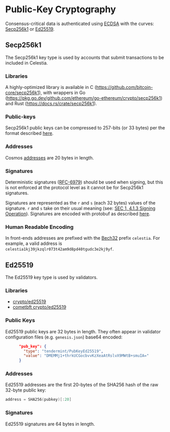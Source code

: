 # Public-Key Cryptography

<!-- toc -->

Consensus-critical data is authenticated using [ECDSA](https://www.secg.org/sec1-v2.pdf) with the curves: [Secp256k1](https://en.bitcoin.it/wiki/Secp256k1) or [Ed25519](https://en.wikipedia.org/wiki/EdDSA#Ed25519).

## Secp256k1

The Secp256k1 key type is used by accounts that submit transactions to be included in Celestia.

### Libraries

A highly-optimized library is available in C (<https://github.com/bitcoin-core/secp256k1>), with wrappers in Go (<https://pkg.go.dev/github.com/ethereum/go-ethereum/crypto/secp256k1>) and Rust (<https://docs.rs/crate/secp256k1>).

### Public-keys

Secp256k1 public keys can be compressed to 257-bits (or 33 bytes) per the format described [here](https://docs.cosmos.network/v0.46/basics/accounts.html#public-keys).

### Addresses

Cosmos [addresses](https://docs.cosmos.network/v0.46/basics/accounts.html#addresses) are 20 bytes in length.

### Signatures

Deterministic signatures ([RFC-6979](https://tools.ietf.org/rfc/rfc6979.txt)) should be used when signing, but this is not enforced at the protocol level as it cannot be for Secp256k1 signatures.

Signatures are represented as the `r` and `s` (each 32 bytes) values of the signature. `r` and `s` take on their usual meaning (see: [SEC 1, 4.1.3 Signing Operation](https://www.secg.org/sec1-v2.pdf)). Signatures are encoded with protobuf as described [here](https://docs.cosmos.network/v0.46/core/encoding.html#transaction-encoding).

### Human Readable Encoding

In front-ends addresses are prefixed with the [Bech32](https://en.bitcoin.it/wiki/Bech32) prefix `celestia`. For example, a valid address is `celestia1kj39jkzqlr073t42am9d8pd40tgudc3e2kj9yf`.

## Ed25519

The Ed25519 key type is used by validators.

<!-- markdownlint-disable-next-line MD024 -->
### Libraries

- [crypto/ed25519](https://pkg.go.dev/crypto/ed25519)
- [cometbft crypto/ed25519](https://pkg.go.dev/github.com/cometbft/cometbft@v0.37.0/crypto/ed25519)

### Public Keys

Ed25519 public keys are 32 bytes in length. They often appear in validator configuration files (e.g. `genesis.json`) base64 encoded:

```json
      "pub_key": {
        "type": "tendermint/PubKeyEd25519",
        "value": "DMEMMj1+thrkUCGocbvvKzXeaAtRslvX9MWtB+smuIA="
      }
```

<!-- markdownlint-disable-next-line MD024 -->
### Addresses

Ed25519 addresses are the first 20-bytes of the SHA256 hash of the raw 32-byte public key:

```go
address = SHA256(pubkey)[:20]
```

<!-- markdownlint-disable-next-line MD024 -->
### Signatures

Ed25519 signatures are 64 bytes in length.
